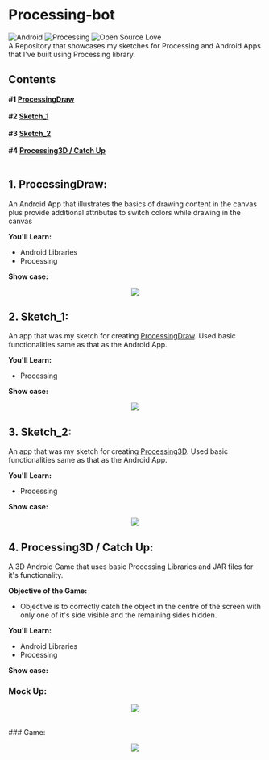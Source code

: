 # Processing-bot

![Android](https://img.shields.io/badge/Platform-Android-green.svg)   ![Processing](https://img.shields.io/badge/Processing-True-blue.svg)    ![Open Source Love](https://badges.frapsoft.com/os/v2/open-source.svg?v=103)  <br />
A Repository that showcases my sketches for Processing and Android Apps that I've built using Processing library.

## Contents
**#1 [ProcessingDraw](https://github.com/SyamSundarKirubakaran/Processing-bot/tree/master/ProcessingDraw)**
<br /><br />
**#2 [Sketch_1](https://github.com/SyamSundarKirubakaran/Processing-bot/tree/master/sketch_1)**<br /><br />
**#3 [Sketch_2](https://github.com/SyamSundarKirubakaran/Processing-bot/tree/master/sketch_2)**
<br /><br />
**#4 [Processing3D / Catch Up](https://github.com/SyamSundarKirubakaran/Processing-bot/tree/master/Processing3D)**
<br /><br />


## 1. ProcessingDraw:
An Android App that illustrates the basics of drawing content in the canvas plus provide additional attributes to switch colors while drawing in the canvas<br />

**You'll Learn:**
* Android Libraries
* Processing<br />

**Show case:**
<br />
<p align="center">
  <img src="asserts/draw.gif">
</p>

## 2. Sketch_1:
An app that was my sketch for creating [ProcessingDraw](https://github.com/SyamSundarKirubakaran/Processing-bot/tree/master/ProcessingDraw). Used basic functionalities same as that as the Android App.<br />

**You'll Learn:**
* Processing<br />

**Show case:**
<br />
<p align="center">
  <img src="asserts/sketch_1.gif">
</p>

## 3. Sketch_2:
An app that was my sketch for creating [Processing3D](https://github.com/SyamSundarKirubakaran/Processing-bot/tree/master/Processing3D). Used basic functionalities same as that as the Android App.<br />

**You'll Learn:**
* Processing<br />

**Show case:**
<br />
<p align="center">
  <img src="asserts/sketch_2.gif">
</p>

## 4. Processing3D / Catch Up:
A 3D Android Game that uses basic Processing Libraries and JAR files for it's functionality.<br />

**Objective of the Game:**
* Objective is to correctly catch the object in the centre
of the screen with only one of it's side visible and the remaining sides hidden.<br />

**You'll Learn:**
* Android Libraries
* Processing<br />

**Show case:**
<br />
### Mock Up:
<p align="center">
  <img src="asserts/3d.gif">
</p><br />
### Game:
<p align="center">
  <img src="asserts/game.gif">
</p>